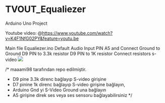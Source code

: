 # TVOUT_Equaliezer
Arduino Uno Project

Youtube video: @https://www.youtube.com/watch?v=K4F1NfG02PY&feature=youtu.be

Main file Equaliezer.ino
Default Audio Input PIN A5 and Connect Ground to Ground
D9 PIN to 3.3k resistor 
D9 PIN to 1K resistor
Connect resistors s-video 
![](https://github.com/maaami98/TVOUT_Equaliezer/blob/master/islemci-tvout.jpg)

/* maaami98 tarafından repo edilmiştir.
 *  D9 pine 3.3k direnc bağlayıp S-video girişine 
 *  D7 pinine 1k direnc bağlayıp S-video girişine bağlayın,
 *  Arduino Gnd yi S-Video Ground una bağlayın
 *  A5 girişine direk ses veya ses sensoru bağlayabilirsiniz
 */

